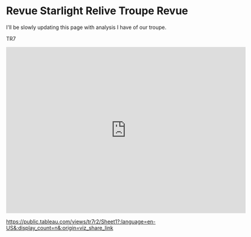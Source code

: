 # Revue Starlight Relive Troupe Revue
I'll be slowly updating this page with analysis I have of our troupe.

TR7
<iframe seamless frameborder="0" src="https://public.tableau.com/views/tr7r2/Sheet1?:language=en-US&:display_count=n&:origin=viz_share_link" width = '650' height = '450' scrolling='yes'></iframe>

https://public.tableau.com/views/tr7r2/Sheet1?:language=en-US&:display_count=n&:origin=viz_share_link
